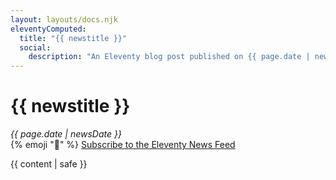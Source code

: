 ```yaml
---
layout: layouts/docs.njk
eleventyComputed:
  title: "{{ newstitle }}"
  social:
    description: "An Eleventy blog post published on {{ page.date | newsDate('LLLL yyyy') }}."
---
```

# {{ newstitle }}

<div class="lo lo-inline lo-separator-h" style="--lo-margin-h: 1.5em; --lo-margin-v: .5em">
  <div class="lo-c lo-nocontentwrap">
    <em>{{ page.date | newsDate }}</em>
  </div>
  <div class="lo-c lo-nocontentwrap">
    {% emoji "📢" %} <a href="/blog/feed.xml">Subscribe to the Eleventy News Feed</a>
  </div>
</div>

{{ content | safe }}